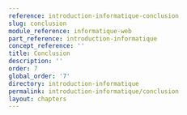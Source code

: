 ```yaml
---
reference: introduction-informatique-conclusion
slug: conclusion
module_reference: informatique-web
part_reference: introduction-informatique
concept_reference: ''
title: Conclusion
description: ''
order: 7
global_order: '7'
directory: introduction-informatique
permalink: introduction-informatique/conclusion
layout: chapters
---
```

